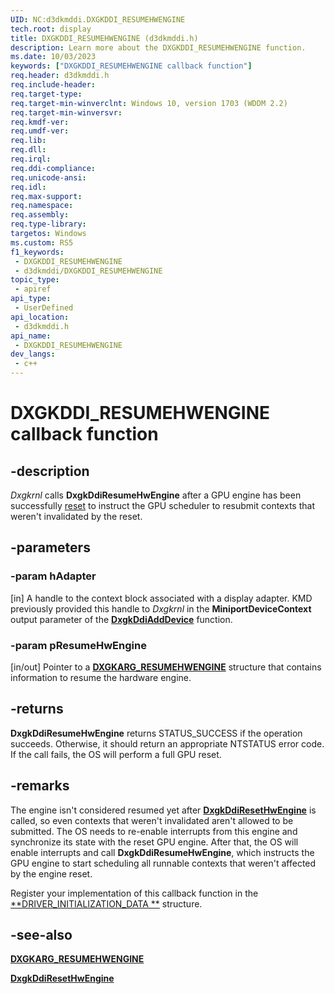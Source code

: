 ```yaml
---
UID: NC:d3dkmddi.DXGKDDI_RESUMEHWENGINE
tech.root: display
title: DXGKDDI_RESUMEHWENGINE (d3dkmddi.h)
description: Learn more about the DXGKDDI_RESUMEHWENGINE function.
ms.date: 10/03/2023
keywords: ["DXGKDDI_RESUMEHWENGINE callback function"]
req.header: d3dkmddi.h
req.include-header: 
req.target-type: 
req.target-min-winverclnt: Windows 10, version 1703 (WDDM 2.2)
req.target-min-winversvr: 
req.kmdf-ver: 
req.umdf-ver: 
req.lib: 
req.dll: 
req.irql: 
req.ddi-compliance: 
req.unicode-ansi: 
req.idl: 
req.max-support: 
req.namespace: 
req.assembly: 
req.type-library: 
targetos: Windows
ms.custom: RS5
f1_keywords:
 - DXGKDDI_RESUMEHWENGINE
 - d3dkmddi/DXGKDDI_RESUMEHWENGINE
topic_type:
 - apiref
api_type:
 - UserDefined
api_location:
 - d3dkmddi.h
api_name:
 - DXGKDDI_RESUMEHWENGINE
dev_langs:
 - c++
---
```


# DXGKDDI_RESUMEHWENGINE callback function

## -description

*Dxgkrnl* calls **DxgkDdiResumeHwEngine** after a GPU engine has been successfully [reset](nc-d3dkmddi-dxgkddi_resethwengine.md) to instruct the GPU scheduler to resubmit contexts that weren't invalidated by the reset.

## -parameters

### -param hAdapter

[in] A handle to the context block associated with a display adapter. KMD previously provided this handle to *Dxgkrnl* in the **MiniportDeviceContext** output parameter of the [**DxgkDdiAddDevice**](../dispmprt/nc-dispmprt-dxgkddi_add_device.md) function.

### -param pResumeHwEngine

[in/out] Pointer to a [**DXGKARG_RESUMEHWENGINE**](ns-d3dkmddi-_dxgkarg_resumehwengine.md) structure that contains information to resume the hardware engine.

## -returns

**DxgkDdiResumeHwEngine** returns STATUS_SUCCESS if the operation succeeds. Otherwise, it should return an appropriate NTSTATUS error code. If the call fails, the OS will perform a full GPU reset.

## -remarks

The engine isn't considered resumed yet after [**DxgkDdiResetHwEngine**](nc-d3dkmddi-dxgkddi_resethwengine.md) is called, so even contexts that weren't invalidated aren't allowed to be submitted. The OS needs to re-enable interrupts from this engine and synchronize its state with the reset GPU engine. After that, the OS will enable interrupts and call **DxgkDdiResumeHwEngine**, which instructs the GPU engine to start scheduling all runnable contexts that weren't affected by the engine reset.

Register your implementation of this callback function in the [**DRIVER_INITIALIZATION_DATA **](../dispmprt/ns-dispmprt-_driver_initialization_data.md) structure.

## -see-also

[**DXGKARG_RESUMEHWENGINE**](ns-d3dkmddi-_dxgkarg_resumehwengine.md)

[**DxgkDdiResetHwEngine**](nc-d3dkmddi-dxgkddi_resethwengine.md)
